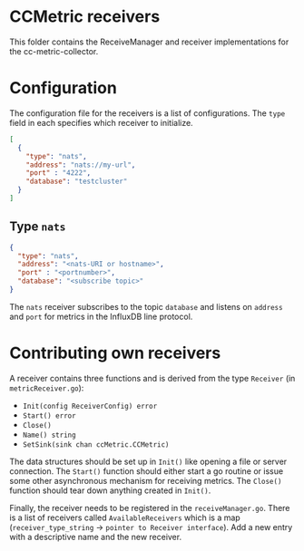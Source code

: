 # CCMetric receivers

This folder contains the ReceiveManager and receiver implementations for the cc-metric-collector.

# Configuration

The configuration file for the receivers is a list of configurations. The `type` field in each specifies which receiver to initialize.

```json
[
  {
    "type": "nats",
    "address": "nats://my-url",
    "port" : "4222",
    "database": "testcluster"
  }
]
```


## Type `nats`

```json
{
  "type": "nats",
  "address": "<nats-URI or hostname>",
  "port" : "<portnumber>",
  "database": "<subscribe topic>"
}
```

The `nats` receiver subscribes to the topic `database` and listens on `address` and `port` for metrics in the InfluxDB line protocol.

# Contributing own receivers
A receiver contains three functions and is derived from the type `Receiver` (in `metricReceiver.go`):
* `Init(config ReceiverConfig) error`
* `Start() error`
* `Close()`
* `Name() string`
* `SetSink(sink chan ccMetric.CCMetric)`

The data structures should be set up in `Init()` like opening a file or server connection. The `Start()` function should either start a go routine or issue some other asynchronous mechanism for receiving metrics. The `Close()` function should tear down anything created in `Init()`.

Finally, the receiver needs to be registered in the `receiveManager.go`. There is a list of receivers called `AvailableReceivers` which is a map (`receiver_type_string` -> `pointer to Receiver interface`). Add a new entry with a descriptive name and the new receiver.
